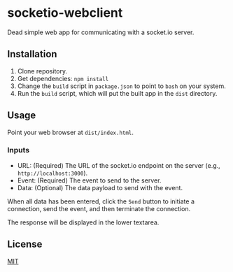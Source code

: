 # socketio-webclient
Dead simple web app for communicating with a socket.io server.

## Installation
1. Clone repository.
2. Get dependencies: ```npm install```
3. Change the ```build``` script in ```package.json``` to point to ```bash``` on your system.
4. Run the ```build``` script, which will put the built app in the ```dist``` directory.

## Usage
Point your web browser at ```dist/index.html```.

### Inputs
- URL: (Required) The URL of the socket.io endpoint on the server (e.g., ```http://localhost:3000```).
- Event: (Required) The event to send to the server.
- Data: (Optional) The data payload to send with the event.

When all data has been entered, click the ```Send``` button to initiate a connection, send the event, and then terminate the connection.

The response will be displayed in the lower textarea.

## License
[MIT](LICENSE.md)